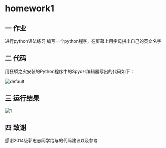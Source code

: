 # homework1
## 一 作业

进行python语法练习
 编写一个python程序，在屏幕上用字母拼出自己的英文名字
## 二 代码

用狂蟒之灾安装的Python程序中的Spyder编辑器写出的代码如下：

![default](https://cloud.githubusercontent.com/assets/22130002/18615936/35b18fde-7de5-11e6-8a00-836aa700caa6.PNG)

## 三 运行结果

![1](https://cloud.githubusercontent.com/assets/22130002/18615938/3b634f12-7de5-11e6-9bec-5fba348afaad.PNG)

## 四 致谢
感谢2014级郭忠志同学给与的代码建议以及参考
